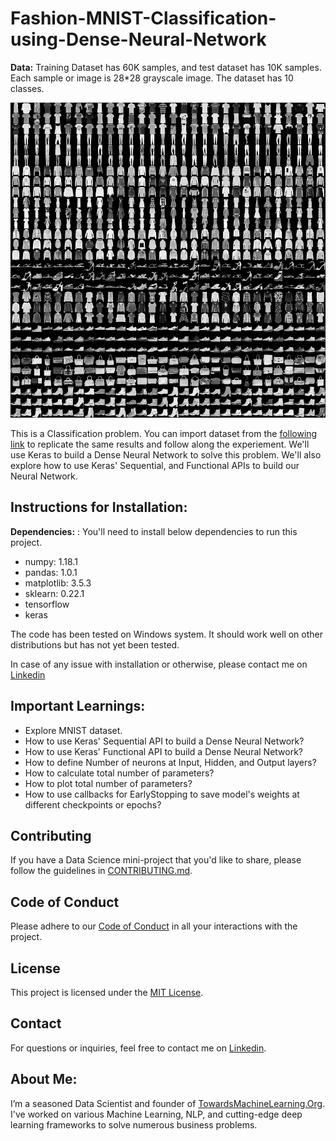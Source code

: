 # Fashion-MNIST-Classification-using-Dense-Neural-Network

**Data:**
Training Dataset has 60K samples, and test dataset has 10K samples. Each sample or image is 28*28 grayscale image. The dataset has 10 classes.


![Fashion MNIST Classification ](https://github.com/Praveen76/Fashion-MNIST-Classification-using-Dense-Neural-Network/blob/main/fashion-mnist.png)

This is a Classification problem. You can import dataset from the [following link](https://www.kaggle.com/code/anindya2906/fashion-mnist-classification)  to replicate the same results and follow along the experiement. We'll use Keras to build a Dense Neural Network to solve this problem. We'll also explore how to use Keras' Sequential, and Functional APIs to build our Neural Network.

## Instructions for Installation:

**Dependencies:** : You'll need to install below dependencies to run this project.

* numpy: 1.18.1
* pandas: 1.0.1
* matplotlib: 3.5.3
* sklearn: 0.22.1
* tensorflow
* keras

The code has been tested on Windows system. It should work well on other distributions but has not yet been tested.

In case of any issue with installation or otherwise, please contact me on [Linkedin](https://www.linkedin.com/in/praveen-kumar-anwla-49169266/)

## **Important Learnings:**
* Explore MNIST dataset.
* How to use Keras' Sequential API to build a Dense Neural Network?
* How to use Keras' Functional API to build a Dense Neural Network?
* How to define Number of neurons at Input, Hidden, and Output layers?
* How to calculate total number of parameters?
* How to plot total number of parameters?
* How to use callbacks for EarlyStopping to save model's weights at different checkpoints or epochs?

## Contributing

If you have a Data Science mini-project that you'd like to share, please follow the guidelines in [CONTRIBUTING.md](https://github.com/Praveen76/Data-Science-Mini-Projects/blob/main/contributing.md).

## Code of Conduct
Please adhere to our [Code of Conduct](https://github.com/Praveen76/Data-Science-Mini-Projects/blob/main/CODE_OF_CONDUCT.md) in all your interactions with the project.

## License

This project is licensed under the [MIT License](LICENSE).

## Contact

For questions or inquiries, feel free to contact me on [Linkedin](https://www.linkedin.com/in/praveen-kumar-anwla-49169266/).

## **About Me**:
I’m a seasoned Data Scientist and founder of [TowardsMachineLearning.Org](https://towardsmachinelearning.org/). I've worked on various Machine Learning, NLP, and cutting-edge deep learning frameworks to solve numerous business problems.
